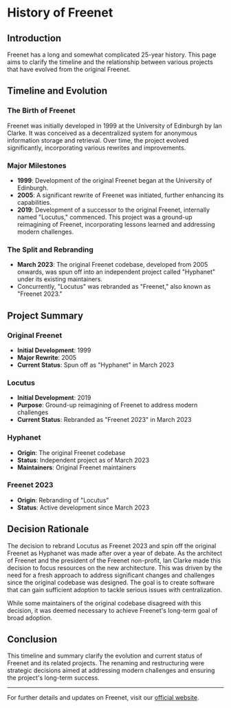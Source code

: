 # History of Freenet

## Introduction

Freenet has a long and somewhat complicated 25-year history. This page aims to clarify the timeline and the relationship between various projects that have evolved from the original Freenet.

## Timeline and Evolution

### The Birth of Freenet

Freenet was initially developed in 1999 at the University of Edinburgh by Ian Clarke. It was conceived as a decentralized system for anonymous information storage and retrieval. Over time, the project evolved significantly, incorporating various rewrites and improvements.

### Major Milestones

- **1999**: Development of the original Freenet began at the University of Edinburgh.
- **2005**: A significant rewrite of Freenet was initiated, further enhancing its capabilities.
- **2019**: Development of a successor to the original Freenet, internally named "Locutus," commenced. This project was a ground-up reimagining of Freenet, incorporating lessons learned and addressing modern challenges.

### The Split and Rebranding

- **March 2023**: The original Freenet codebase, developed from 2005 onwards, was spun off into an independent project called "Hyphanet" under its existing maintainers.
- Concurrently, "Locutus" was rebranded as "Freenet," also known as "Freenet 2023."

## Project Summary

### Original Freenet

- **Initial Development**: 1999
- **Major Rewrite**: 2005
- **Current Status**: Spun off as "Hyphanet" in March 2023

### Locutus

- **Initial Development**: 2019
- **Purpose**: Ground-up reimagining of Freenet to address modern challenges
- **Current Status**: Rebranded as "Freenet 2023" in March 2023

### Hyphanet

- **Origin**: The original Freenet codebase
- **Status**: Independent project as of March 2023
- **Maintainers**: Original Freenet maintainers

### Freenet 2023

- **Origin**: Rebranding of "Locutus"
- **Status**: Active development since March 2023

## Decision Rationale

The decision to rebrand Locutus as Freenet 2023 and spin off the original Freenet as Hyphanet was made after over a year of debate. As the architect of Freenet and the president of the Freenet non-profit, Ian Clarke made this decision to focus resources on the new architecture. This was driven by the need for a fresh approach to address significant changes and challenges since the original codebase was designed. The goal is to create software that can gain sufficient adoption to tackle serious issues with centralization.

While some maintainers of the original codebase disagreed with this decision, it was deemed necessary to achieve Freenet's long-term goal of broad adoption.

## Conclusion

This timeline and summary clarify the evolution and current status of Freenet and its related projects. The renaming and restructuring were strategic decisions aimed at addressing modern challenges and ensuring the project's long-term success.

---

For further details and updates on Freenet, visit our [official website](https://freenetproject.org).